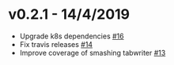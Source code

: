 v0.2.1 - 14/4/2019
==

* Upgrade k8s dependencies [#16](https://github.com/willbtlr/rakkess/pull/16)
* Fix travis releases [#14](https://github.com/willbtlr/rakkess/pull/14)
* Improve coverage of smashing tabwriter [#13](https://github.com/willbtlr/rakkess/pull/13)
